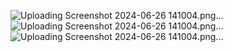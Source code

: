 ![Uploading Screenshot 2024-06-26 141004.png…]()
![Uploading Screenshot 2024-06-26 141004.png…]()
![Uploading Screenshot 2024-06-26 141004.png…]()
